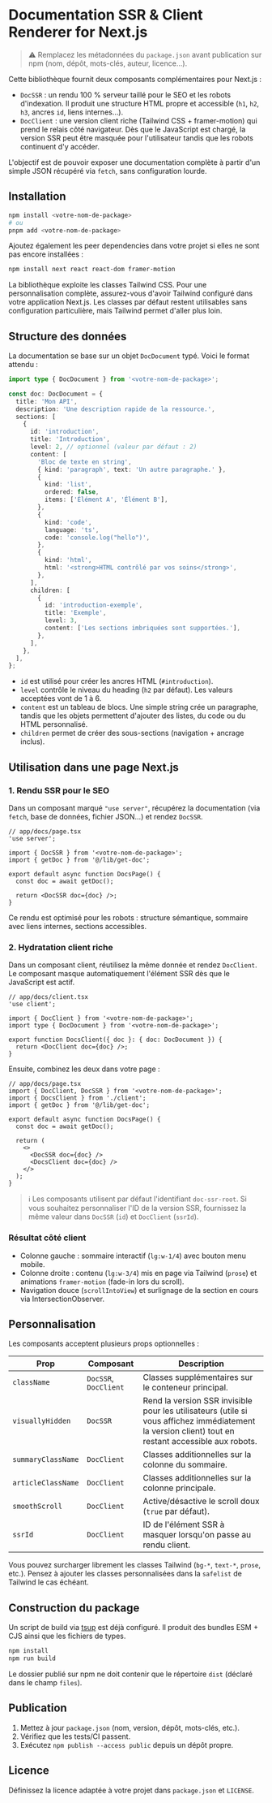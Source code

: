# Documentation SSR & Client Renderer for Next.js

> ⚠️ Remplacez les métadonnées du `package.json` avant publication sur npm (nom, dépôt, mots-clés, auteur, licence...).

Cette bibliothèque fournit deux composants complémentaires pour Next.js :

- `DocSSR` : un rendu 100 % serveur taillé pour le SEO et les robots d'indexation. Il produit une structure HTML propre et accessible (`h1`, `h2`, `h3`, ancres `id`, liens internes…).
- `DocClient` : une version client riche (Tailwind CSS + framer-motion) qui prend le relais côté navigateur. Dès que le JavaScript est chargé, la version SSR peut être masquée pour l'utilisateur tandis que les robots continuent d'y accéder.

L'objectif est de pouvoir exposer une documentation complète à partir d'un simple JSON récupéré via `fetch`, sans configuration lourde.

## Installation

```bash
npm install <votre-nom-de-package>
# ou
pnpm add <votre-nom-de-package>
```

Ajoutez également les peer dependencies dans votre projet si elles ne sont pas encore installées :

```bash
npm install next react react-dom framer-motion
```

La bibliothèque exploite les classes Tailwind CSS. Pour une personnalisation complète, assurez-vous d'avoir Tailwind configuré dans votre application Next.js. Les classes par défaut restent utilisables sans configuration particulière, mais Tailwind permet d'aller plus loin.

## Structure des données

La documentation se base sur un objet `DocDocument` typé. Voici le format attendu :

```ts
import type { DocDocument } from '<votre-nom-de-package>';

const doc: DocDocument = {
  title: 'Mon API',
  description: 'Une description rapide de la ressource.',
  sections: [
    {
      id: 'introduction',
      title: 'Introduction',
      level: 2, // optionnel (valeur par défaut : 2)
      content: [
        'Bloc de texte en string',
        { kind: 'paragraph', text: 'Un autre paragraphe.' },
        {
          kind: 'list',
          ordered: false,
          items: ['Élément A', 'Élément B'],
        },
        {
          kind: 'code',
          language: 'ts',
          code: 'console.log("hello")',
        },
        {
          kind: 'html',
          html: '<strong>HTML contrôlé par vos soins</strong>',
        },
      ],
      children: [
        {
          id: 'introduction-exemple',
          title: 'Exemple',
          level: 3,
          content: ['Les sections imbriquées sont supportées.'],
        },
      ],
    },
  ],
};
```

- `id` est utilisé pour créer les ancres HTML (`#introduction`).
- `level` contrôle le niveau du heading (`h2` par défaut). Les valeurs acceptées vont de 1 à 6.
- `content` est un tableau de blocs. Une simple string crée un paragraphe, tandis que les objets permettent d'ajouter des listes, du code ou du HTML personnalisé.
- `children` permet de créer des sous-sections (navigation + ancrage inclus).

## Utilisation dans une page Next.js

### 1. Rendu SSR pour le SEO

Dans un composant marqué `"use server"`, récupérez la documentation (via `fetch`, base de données, fichier JSON…) et rendez `DocSSR`.

```tsx
// app/docs/page.tsx
'use server';

import { DocSSR } from '<votre-nom-de-package>';
import { getDoc } from '@/lib/get-doc';

export default async function DocsPage() {
  const doc = await getDoc();

  return <DocSSR doc={doc} />;
}
```

Ce rendu est optimisé pour les robots : structure sémantique, sommaire avec liens internes, sections accessibles.

### 2. Hydratation client riche

Dans un composant client, réutilisez la même donnée et rendez `DocClient`. Le composant masque automatiquement l'élément SSR dès que le JavaScript est actif.

```tsx
// app/docs/client.tsx
'use client';

import { DocClient } from '<votre-nom-de-package>';
import type { DocDocument } from '<votre-nom-de-package>';

export function DocsClient({ doc }: { doc: DocDocument }) {
  return <DocClient doc={doc} />;
}
```

Ensuite, combinez les deux dans votre page :

```tsx
// app/docs/page.tsx
import { DocClient, DocSSR } from '<votre-nom-de-package>';
import { DocsClient } from './client';
import { getDoc } from '@/lib/get-doc';

export default async function DocsPage() {
  const doc = await getDoc();

  return (
    <>
      <DocSSR doc={doc} />
      <DocsClient doc={doc} />
    </>
  );
}
```

> ℹ️ Les composants utilisent par défaut l'identifiant `doc-ssr-root`. Si vous souhaitez personnaliser l'ID de la version SSR, fournissez la même valeur dans `DocSSR` (`id`) et `DocClient` (`ssrId`).

### Résultat côté client

- Colonne gauche : sommaire interactif (`lg:w-1/4`) avec bouton menu mobile.
- Colonne droite : contenu (`lg:w-3/4`) mis en page via Tailwind (`prose`) et animations `framer-motion` (fade-in lors du scroll).
- Navigation douce (`scrollIntoView`) et surlignage de la section en cours via IntersectionObserver.

## Personnalisation

Les composants acceptent plusieurs props optionnelles :

| Prop | Composant | Description |
| --- | --- | --- |
| `className` | `DocSSR`, `DocClient` | Classes supplémentaires sur le conteneur principal. |
| `visuallyHidden` | `DocSSR` | Rend la version SSR invisible pour les utilisateurs (utile si vous affichez immédiatement la version client) tout en restant accessible aux robots. |
| `summaryClassName` | `DocClient` | Classes additionnelles sur la colonne du sommaire. |
| `articleClassName` | `DocClient` | Classes additionnelles sur la colonne principale. |
| `smoothScroll` | `DocClient` | Active/désactive le scroll doux (`true` par défaut). |
| `ssrId` | `DocClient` | ID de l'élément SSR à masquer lorsqu'on passe au rendu client. |

Vous pouvez surcharger librement les classes Tailwind (`bg-*`, `text-*`, `prose`, etc.). Pensez à ajouter les classes personnalisées dans la `safelist` de Tailwind le cas échéant.

## Construction du package

Un script de build via [tsup](https://tsup.egoist.dev/) est déjà configuré. Il produit des bundles ESM + CJS ainsi que les fichiers de types.

```bash
npm install
npm run build
```

Le dossier publié sur npm ne doit contenir que le répertoire `dist` (déclaré dans le champ `files`).

## Publication

1. Mettez à jour `package.json` (nom, version, dépôt, mots-clés, etc.).
2. Vérifiez que les tests/CI passent.
3. Exécutez `npm publish --access public` depuis un dépôt propre.

## Licence

Définissez la licence adaptée à votre projet dans `package.json` et `LICENSE`.
